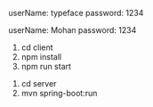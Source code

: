 <!-- File Service -->

<!-- Login credentials -->
userName: typeface
password: 1234

userName: Mohan
password: 1234

<!-- Steps for Client Side -->
1. cd client
2. npm install
3. npm run start




<!-- Steps for Server Side -->
1. cd server
2. mvn spring-boot:run
